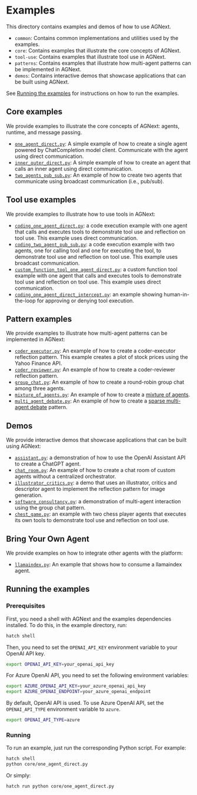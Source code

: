 # Examples

This directory contains examples and demos of how to use AGNext.

- `common`: Contains common implementations and utilities used by the examples.
- `core`: Contains examples that illustrate the core concepts of AGNext.
- `tool-use`: Contains examples that illustrate tool use in AGNext.
- `patterns`: Contains examples that illustrate how multi-agent patterns can be implemented in AGNext.
- `demos`: Contains interactive demos that showcase applications that can be built using AGNext.

See [Running the examples](#running-the-examples) for instructions on how to run the examples.

## Core examples

We provide examples to illustrate the core concepts of AGNext: agents, runtime, and message passing.

- [`one_agent_direct.py`](core/one_agent_direct.py): A simple example of how to create a single agent powered by ChatCompletion model client. Communicate with the agent using direct communication.
- [`inner_outer_direct.py`](core/inner_outer_direct.py): A simple example of how to create an agent that calls an inner agent using direct communication.
- [`two_agents_pub_sub.py`](core/two_agents_pub_sub.py): An example of how to create two agents that communicate using broadcast communication (i.e., pub/sub).

## Tool use examples

We provide examples to illustrate how to use tools in AGNext:

- [`coding_one_agent_direct.py`](tool-use/coding_one_agent_direct.py): a code execution example with one agent that calls and executes tools to demonstrate tool use and reflection on tool use. This example uses direct communication.
- [`coding_two_agent_pub_sub.py`](tool-use/coding_two_agent_pub_sub.py): a code execution example with two agents, one for calling tool and one for executing the tool, to demonstrate tool use and reflection on tool use. This example uses broadcast communication.
- [`custom_function_tool_one_agent_direct.py`](tool-use/custom_function_tool_one_agent_direct.py): a custom function tool example with one agent that calls and executes tools to demonstrate tool use and reflection on tool use. This example uses direct communication.
- [`coding_one_agent_direct_intercept.py`](tool-use/coding_one_agent_direct_intercept.py): an example showing human-in-the-loop for approving or denying tool execution.

## Pattern examples

We provide examples to illustrate how multi-agent patterns can be implemented in AGNext:

- [`coder_executor.py`](patterns/coder_executor.py): An example of how to create a coder-executor reflection pattern. This example creates a plot of stock prices using the Yahoo Finance API.
- [`coder_reviewer.py`](patterns/coder_reviewer.py): An example of how to create a coder-reviewer reflection pattern.
- [`group_chat.py`](patterns/group_chat.py): An example of how to create a round-robin group chat among three agents.
- [`mixture_of_agents.py`](patterns/mixture_of_agents.py): An example of how to create a [mixture of agents](https://github.com/togethercomputer/moa).
- [`multi_agent_debate.py`](patterns/multi_agent_debate.py): An example of how to create a [sparse multi-agent debate](https://arxiv.org/abs/2406.11776) pattern.

## Demos

We provide interactive demos that showcase applications that can be built using AGNext:

- [`assistant.py`](demos/assistant.py): a demonstration of how to use the OpenAI Assistant API to create
    a ChatGPT agent.
- [`chat_room.py`](demos/chat_room.py): An example of how to create a chat room of custom agents without
    a centralized orchestrator.
- [`illustrator_critics.py`](demos/illustrator_critics.py): a demo that uses an illustrator, critics and descriptor agent
    to implement the reflection pattern for image generation.
- [`software_consultancy.py`](demos/software_consultancy.py): a demonstration of multi-agent interaction using
    the group chat pattern.
- [`chest_game.py`](demos/chess_game.py): an example with two chess player agents that executes its own tools to demonstrate tool use and reflection on tool use.

## Bring Your Own Agent

We provide examples on how to integrate other agents with the platform:

- [`llamaindex.py`](byoa/llamaIndex.py): An example that shows how to consume a llamaindex agent.

## Running the examples

### Prerequisites

First, you need a shell with AGNext and the examples dependencies installed.
To do this, in the example directory, run:

```bash
hatch shell
```

Then, you need to set the `OPENAI_API_KEY` environment variable to your OpenAI API key.

```bash
export OPENAI_API_KEY=your_openai_api_key
```

For Azure OpenAI API, you need to set the following environment variables:

```bash
export AZURE_OPENAI_API_KEY=your_azure_openai_api_key
export AZURE_OPENAI_ENDPOINT=your_azure_openai_endpoint
```

By default, OpenAI API is used.
To use Azure OpenAI API, set the `OPENAI_API_TYPE`
environment variable to `azure`.

```bash
export OPENAI_API_TYPE=azure
```

### Running

To run an example, just run the corresponding Python script. For example:

```bash
hatch shell
python core/one_agent_direct.py
```

Or simply:

```bash
hatch run python core/one_agent_direct.py
```
